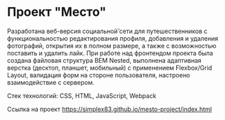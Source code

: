 # Проект "Место"

Разработана веб-версия социальной̆ сети для путешественников с функциональностью редактирования профиля, добавления и удаления фотографий, открытия их в полном размере, а также с возможностью поставить и удалить лайк. 
При работе над фронтендом проекта была создана файловая структура BEM Nested, выполнена адаптивная верстка (десктоп, планшет, мобильный) с применением Flexbox/Grid Layout, валидация форм на стороне пользователя, настроено взаимодействие с сервером.

Стек технологий: CSS, HTML, JavaScript, Webpack

Ссылка на проект https://simplex83.github.io/mesto-project/index.html
